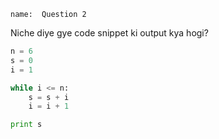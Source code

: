 ```ngMeta
name:  Question 2 

```

Niche diye gye code snippet ki output kya hogi?


```python
n = 6
s = 0
i = 1

while i <= n:
    s = s + i
    i = i + 1

print s
 ```





